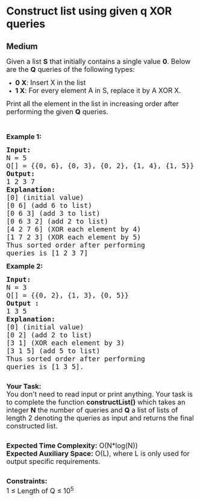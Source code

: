 # Construct list using given q XOR queries
## Medium 
<div class="problem-statement">
                <p></p><p><span style="font-size:18px">Given a list <strong>S</strong> that initially contains a single value <strong>0</strong>. Below are the <strong>Q</strong> queries of the following types:</span></p>

<ul>
	<li><span style="font-size:18px"><strong>0 X</strong>: Insert X in the list</span></li>
	<li><span style="font-size:18px"><strong>1 X</strong>: For every element A in S, replace it by A XOR X.</span></li>
</ul>

<p><span style="font-size:18px">Print all the element in the list in increasing order after performing the given <strong>Q</strong> queries.</span></p>

<p>&nbsp;</p>

<p><span style="font-size:18px"><strong>Example 1:</strong></span></p>

<pre><span style="font-size:18px"><strong>Input:
</strong>N = 5
Q[] = {{0, 6}, {0, 3}, {0, 2}, {1, 4}, {1, 5}}
<strong>Output:
</strong>1 2 3 7
<strong>Explanation:</strong>
[0] (initial value)
[0 6] (add 6 to list)
[0 6 3] (add 3 to list)
[0 6 3 2] (add 2 to list)
[4 2 7 6] (XOR each element by 4)
[1 7 2 3] (XOR each element by 5)
Thus sorted order after performing
queries is [1 2 3 7] </span>
</pre>

<div><span style="font-size:18px"><strong>Example 2:</strong></span></div>

<pre><span style="font-size:18px"><strong>Input:
</strong>N = 3<strong>
</strong>Q[] = {{0, 2}, {1, 3}, {0, 5}}</span> <span style="font-size:18px">
<strong>Output :</strong>
1 3 5</span>
<span style="font-size:18px"><strong>Explanation:</strong>
[0] (initial value)
[0 2] (add 2 to list)
[3 1] (XOR each element by 3)
[3 1 5] (add 5 to list)
Thus sorted order after performing
queries is [1 3 5].</span>
</pre>

<p><br>
<span style="font-size:18px"><strong>Your Task:&nbsp;&nbsp;</strong><br>
You don't need to read input or print anything. Your task is to complete the function <strong>constructList()</strong>&nbsp;which takes an integer <strong>N</strong> the number of queries and <strong>Q</strong> a list of lists of length 2 denoting the queries as input and returns the final constructed list.</span></p>

<p><br>
<span style="font-size:18px"><strong>Expected Time Complexity:</strong> O(N*log(N))<br>
<strong>Expected Auxiliary Space:</strong> O(L), where L is only used for output specific requirements.</span></p>

<p><br>
<span style="font-size:18px"><strong>Constraints:</strong><br>
1 ≤ Length of Q ≤ 10<sup>5</sup></span></p>
 <p></p>
            </div>